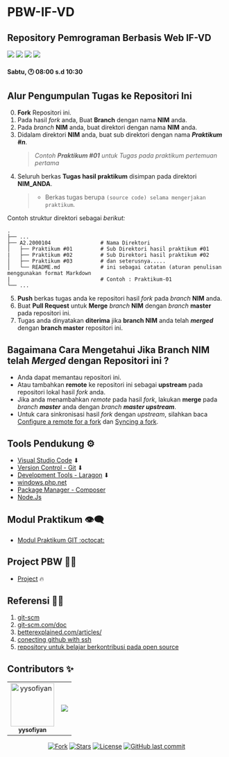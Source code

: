 # PBW-IF-VD
## Repository Pemrograman Berbasis Web IF-VD


<p align="left">
<a href="#"><img src="https://komarev.com/ghpvc/?username=PBW-IF-VD&color=blueviolet"></a>
<a href="#"><img src="https://img.shields.io/github/issues-pr/Pemrograman-Berbasis-Web/PBW-IF-VD?style=flat-square"></a>
<a href="#"><img src="https://img.shields.io/github/repo-size/Pemrograman-Berbasis-Web/PBW-IF-VD?style=flat-square"></a>
<a href="#"><img src="https://img.shields.io/github/commit-activity/w/Pemrograman-Berbasis-Web/PBW-IF-VD?style=flat-square"></a>
</p>

#### Sabtu, 🕐 08:00 s.d 10:30

## Alur Pengumpulan Tugas ke Repositori Ini

0. **Fork** Repositori ini.
1.  Pada hasil _fork_ anda, Buat **Branch** dengan nama **NIM** anda.
2. Pada _branch_ **NIM** anda, buat direktori dengan nama **NIM** anda.
3. Didalam direktori **NIM** anda, buat sub direktori dengan nama _**Praktikum #n**_.
   > _Contoh **Praktikum #01** untuk Tugas pada praktikum pertemuan pertama_
4. Seluruh berkas **Tugas hasil praktikum** disimpan pada direktori **NIM_ANDA**.
   > - Berkas tugas berupa `(source code) selama mengerjakan praktikum`.

Contoh struktur direktori sebagai *berikut:*

    .
    ├── ...
    ├── A2.2000104                # Nama Direktori
    │   ├── Praktikum #01         # Sub Direktori hasil praktikum #01
    |   ├── Praktikum #02         # Sub Direktori hasil praktikum #02
    │   ├── Praktikum #03         # dan seterusnya.....
    │   └── README.md             # ini sebagai catatan (aturan penulisan menggunakan format Markdown
    |                             # Contoh : Praktikum-01
    └── ...

5. **Push** berkas tugas anda ke repositori hasil _fork_ pada _branch_ **NIM** anda.
6. Buat **Pull Request** untuk **Merge** _branch_ **NIM** dengan _branch_ **master** pada repositori ini.
7. Tugas anda dinyatakan **diterima** jika **branch NIM** anda telah _**merged**_ dengan **branch master** repositori ini.

## Bagaimana Cara Mengetahui Jika **Branch NIM** telah _**Merged**_ dengan Repositori ini ?

- Anda dapat memantau repositori ini.
- Atau tambahkan **remote** ke repositori ini sebagai **upstream** pada repositori lokal hasil _fork_ anda.
- Jika anda menambahkan _remote_ pada hasil _fork_, lakukan **merge** pada _branch **master**_ anda dengan _branch **master upstream**_.
- Untuk cara sinkronisasi hasil _fork_ dengan _upstream_, silahkan baca [Configure a remote for a fork](https://help.github.com/en/articles/configuring-a-remote-for-a-fork) dan [Syncing a fork](https://help.github.com/en/articles/syncing-a-fork).


## Tools Pendukung ⚙️

- [Visual Studio Code](https://code.visualstudio.com) ⬇
- [Version Control - Git](https://git-scm.com/downloads) ⬇
- [Development Tools - Laragon](https://laragon.org/download/) ⬇
- [windows.php.net](https://windows.php.net/downloads/releases/)
- [Package Manager - Composer](https://getcomposer.org/Composer-Setup.exe)
- [Node.Js](https://nodejs.org/en/download/package-manager)

## Modul Praktikum 👁‍🗨

- [Modul Praktikum GIT :octocat:](https://github.com/SI4019/Panduan-Praktikum-SI4019/tree/main/1-Panduan-GIT)

## Project PBW 👨‍💻

- [Project](#) 🔥

## Referensi 🕵️‍♂️

1. [git-scm](https://git-scm.com/book/id/v2/Memulai-Dasar-dasar-Git)
2. [git-scm.com/doc](https://git-scm.com/doc)
3. [betterexplained.com/articles/](https://betterexplained.com/articles/intro-to-distributed-version-control-illustrated/)
4. [conecting github with ssh](https://help.github.com/en/github/authenticating-to-github/connecting-to-github-with-ssh)
5. [repository untuk belajar berkontribusi pada open source](https://github.com/firstcontributions/first-contributions)


## Contributors ✨

<!-- ALL-CONTRIBUTORS-LIST:START - Do not remove or modify this section -->
<!-- prettier-ignore-start -->
<!-- markdownlint-disable -->
<!-- Jika anda ingin memasukan Profil di list contributor: cantumkan NAMA LENGKAP,PHOTO ASLI & LINK REPOSITORI ANDA kemudian menirim pull request-->
<!-- Perhatikan baris kode penulisan contributor dibawah ini -->
<table>
  <tr>
    <td align="center"><a href="#"><img src="https://avatars0.githubusercontent.com/u/34052001?s=460&v=4" width="100px;"
        alt="yysofiyan" /><br /><sub><b>yysofiyan</b></sub></a><br /><a</a></td>
    <td align="center"><a href="https://github.com/Pemrograman-Berbasis-Web/PBW-IF-VD/graphs/contributors"><img src="https://contrib.rocks/image?repo=Pemrograman-Berbasis-Web/PBW-IF-VD" /></a>
  </tr>
</table>

<!-- markdownlint-enable -->
<!-- prettier-ignore-end -->
<!-- ALL-CONTRIBUTORS-LIST:END -->


<p align="center">
<a href="#"><img src="https://img.shields.io/github/forks/Pemrograman-Berbasis-Web/PBW-IF-VD?label=fork&style=social"alt="Fork"></a>
<a href="#"><img src="https://img.shields.io/github/contributors/Pemrograman-Berbasis-Web/PBW-IF-VD" alt="Stars"></a>
<a href="#"><img src="https://poser.pugx.org/laravel/framework/license.svg" alt="License"></a>
<a href="#"><img alt="GitHub last commit" src="https://img.shields.io/github/last-commit/Pemrograman-Berbasis-Web/PBW-IF-VD"></a>
